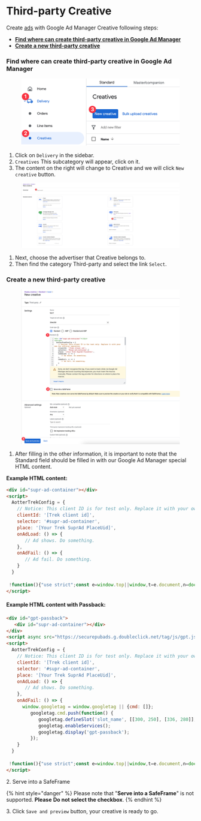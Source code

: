 # Third-party Creative

Create [ads](broken-reference) with Google Ad Manager Creative following steps:

* ****[**Find where can create third-party creative in Google Ad Manager**](third-party-creative.md#find-where-can-create-third-party-creative-in-google-ad-manager)****
* ****[**Create a new third-party creative**](third-party-creative.md#create-a-new-third-party-creative)****

### Find where can create third-party creative in Google Ad Manager

<figure><img src="../../../.gitbook/assets/Third-party Creative step1.webp" alt=""><figcaption></figcaption></figure>

1. Click on `Delivery` in the sidebar.
2. `Creatives` This subcategory will appear, click on it.
3. The content on the right will change to Creative and we will click `New creative` button.

<figure><img src="../../../.gitbook/assets/Third-party Creative step2.png" alt=""><figcaption></figcaption></figure>

1. Next, choose the advertiser that Creative belongs to.
2. Then find the category Third-party and select the link `Select`.

### Create a new third-party creative

<figure><img src="../../../.gitbook/assets/Third-party Creative step3.webp" alt=""><figcaption></figcaption></figure>

1. After filling in the other information, it is important to note that the Standard field should be filled in with our Google Ad Manager special HTML content.

**Example HTML content:**

```html
<div id="supr-ad-container"></div>
<script>
  AotterTrekConfig = {
    // Notice: This client ID is for test only. Replace it with your own for official operation.
    clientId: '[Trek client id]',
    selector: '#supr-ad-container',
    place: '[Your Trek SuprAd PlaceUid]',
    onAdLoad: () => {
       // Ad shows. Do something.
    },
    onAdFail: () => {
       // Ad fail. Do something.
    }
  }
  
 !function(){"use strict";const e=window.top||window,t=e.document,n=document,o="TREK_SESSION",r="https://static.aottercdn.com/trek/sdk/3.5.4/sdk.js",c="web_3.5.4",i=n.createElement("link");n.getElementById("trek-catrun-preconnect")||(i.href="https://tkcatrun.aotter.net",i.rel="preconnect",n.head.insertAdjacentElement("beforeend",i));const s=n.createElement("link");n.getElementById("trek-sdk-preload")||(s.href=r,s.rel="preload",s.as="script",n.head.insertAdjacentElement("beforeend",s));const d=(e="")=>e?((Number(e)^16*Math.random())>>Number(e)/4).toString(16):"10000000-1000-4000-8000-100000000000".replace(/[018]/g,d),a=()=>(t.cookie.split(";").find((e=>e.includes(o)))||"").split("=")[1],l=()=>{const n=(()=>{const t=`__tk${Math.random()}`,n=new Date(0),o=e.location.hostname.split("."),r=[];for(r.unshift(o.pop());o.length;){r.unshift(o.pop());const e=r.join("."),c=`${t}=;domain=${e}`;if(document.cookie=c,document.cookie.includes(t))return document.cookie=`${c};expires=${n}`,e}})(),o=new Date((new Date).getTime()+94608e6).toUTCString();t.cookie=`TREK_SESSION=${d()};path=/;domain=${n};expires=${o}`},m=new Promise((e=>{let n=a();n||(l(),n=a());const o=encodeURIComponent(JSON.stringify({device:{webSessionId:n},fetchNumber:1,returnBlank:!1,user:{},payload:{place:AotterTrekConfig.place,meta:{dr:t.referrer,dt:t.title,dl:t.location.href}},sdkVersionCode:10,sdkVersion:c}));fetch(`https://r2d2.aotter.net/web/fetch?q=${o}`,{method:"GET",headers:{"x-aotter-clientid":AotterTrekConfig.clientId,"x-aotter-version":c},credentials:"include",mode:"cors"}).then((e=>e.json())).then((({success:t=[]})=>{e(t)})).catch((()=>{e([])}))})),k=new Promise((e=>{!function(t,n,o,r,c){let i,s=n.getElementsByTagName(o)[0];n.getElementById(c)||(i=n.createElement(o),i.id=c,t[c]=t[c]||function(){(t[c].q=t[c].q||[]).push(arguments)},t[c].l=1*new Date,i.async=1,i.src="https://static.aottercdn.com/trek/sdk/3.5.4/sdk.js",i.onload=()=>{e()},s.parentNode.insertBefore(i,s))}(window,document,"script",0,"AotterTrek")}));Promise.all([m,k]).then((([e])=>{AotterTrek("init",AotterTrekConfig.clientId),AotterTrek("suprAd",AotterTrekConfig,e),AotterTrek("send")}))}();
</script>
```

#### Example **HTML content** with Passback:

```html
<div id="gpt-passback">
   <div id="supr-ad-container"></div>
</div>
<script async src="https://securepubads.g.doubleclick.net/tag/js/gpt.js"></script>
<script>
  AotterTrekConfig = {
    // Notice: This client ID is for test only. Replace it with your own for official operation.
    clientId: '[Trek client id]',
    selector: '#supr-ad-container',
    place: '[Your Trek SuprAd PlaceUid]',
    onAdLoad: () => {
       // Ad shows. Do something.
    },
    onAdFail: () => {
      window.googletag = window.googletag || {cmd: []};
         googletag.cmd.push(function() {
            googletag.defineSlot('slot_name', [[300, 250], [336, 280]], 'gpt-passback').addService(googletag.pubads());
            googletag.enableServices();
            googletag.display('gpt-passback');
         });
    }
  }
  
 !function(){"use strict";const e=window.top||window,t=e.document,n=document,o="TREK_SESSION",r="https://static.aottercdn.com/trek/sdk/3.5.1/sdk.js",c="web_3.5.1",i=n.createElement("link");n.getElementById("trek-catrun-preconnect")||(i.href="https://tkcatrun.aotter.net",i.rel="preconnect",n.head.insertAdjacentElement("beforeend",i));const s=n.createElement("link");n.getElementById("trek-sdk-preload")||(s.href=r,s.rel="preload",s.as="script",n.head.insertAdjacentElement("beforeend",s));const d=(e="")=>e?((Number(e)^16*Math.random())>>Number(e)/4).toString(16):"10000000-1000-4000-8000-100000000000".replace(/[018]/g,d),a=()=>(t.cookie.split(";").find((e=>e.includes(o)))||"").split("=")[1],l=()=>{const n=(()=>{const t=`__tk${Math.random()}`,n=new Date(0),o=e.location.hostname.split("."),r=[];for(r.unshift(o.pop());o.length;){r.unshift(o.pop());const e=r.join("."),c=`${t}=;domain=${e}`;if(document.cookie=c,document.cookie.includes(t))return document.cookie=`${c};expires=${n}`,e}})(),o=new Date((new Date).getTime()+94608e6).toUTCString();t.cookie=`TREK_SESSION=${d()};path=/;domain=${n};expires=${o}`},m=new Promise((e=>{let n=a();n||(l(),n=a());const o=encodeURIComponent(JSON.stringify({device:{webSessionId:n},fetchNumber:1,returnBlank:!1,user:{},payload:{place:AotterTrekConfig.place,meta:{dr:t.referrer,dt:t.title,dl:t.location.href}},sdkVersionCode:10,sdkVersion:c}));fetch(`https://r2d2.aotter.net/web/fetch?q=${o}`,{method:"GET",headers:{"x-aotter-clientid":AotterTrekConfig.clientId,"x-aotter-version":c},credentials:"include",mode:"cors"}).then((e=>e.json())).then((({success:t=[]})=>{e(t)})).catch((()=>{e([])}))})),k=new Promise((e=>{!function(t,n,o,r,c){let i,s=n.getElementsByTagName(o)[0];n.getElementById(c)||(i=n.createElement(o),i.id=c,t[c]=t[c]||function(){(t[c].q=t[c].q||[]).push(arguments)},t[c].l=1*new Date,i.async=1,i.src="https://static.aottercdn.com/trek/sdk/3.5.1/sdk.js",i.onload=()=>{e()},s.parentNode.insertBefore(i,s))}(window,document,"script",0,"AotterTrek")}));Promise.all([m,k]).then((([e])=>{AotterTrek("init",AotterTrekConfig.clientId),AotterTrek("suprAd",AotterTrekConfig,e),AotterTrek("send")}))}();
</script>
```

2\.  Serve into a SafeFrame

{% hint style="danger" %}
Please note that "**Serve into a SafeFrame**" is not supported. **Please** **Do not select the checkbox**.
{% endhint %}

3\. Click `Save and preview` button, your creative is ready to go.

